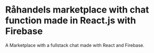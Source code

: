 # Råhandels marketplace with chat function made in React.js with Firebase

A Marketplace with a fullstack chat made with React and Firebase. 
